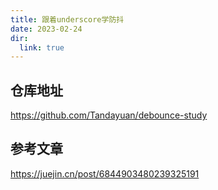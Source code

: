 ```yaml
---
title: 跟着underscore学防抖
date: 2023-02-24
dir:
  link: true
---
```

## 仓库地址
https://github.com/Tandayuan/debounce-study
## 参考文章
https://juejin.cn/post/6844903480239325191